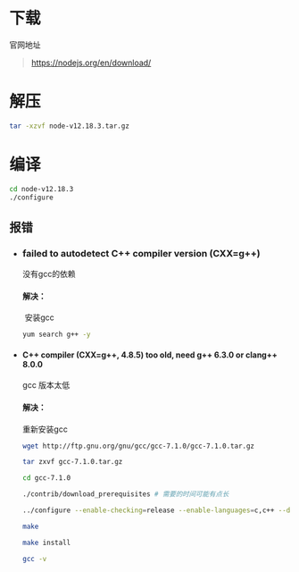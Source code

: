 # 下载 

官网地址

> https://nodejs.org/en/download/

# 解压

```bash
tar -xzvf node-v12.18.3.tar.gz
```

# 编译

```bash
cd node-v12.18.3
./configure
```

## 报错

- ### failed to autodetect C++ compiler version (CXX=g++)

    没有gcc的依赖

    #### 解决：

    ​	安装gcc

    ```bash
    yum search g++ -y
    ```

- ####  C++ compiler (CXX=g++, 4.8.5) too old, need g++ 6.3.0 or clang++ 8.0.0

    gcc 版本太低

    #### 解决：

    重新安装gcc

    ```bash
    wget http://ftp.gnu.org/gnu/gcc/gcc-7.1.0/gcc-7.1.0.tar.gz
    
    tar zxvf gcc-7.1.0.tar.gz
    
    cd gcc-7.1.0
    
    ./contrib/download_prerequisites # 需要的时间可能有点长
    
    ../configure --enable-checking=release --enable-languages=c,c++ --disable-multilib
    
    make
    
    make install
    
    gcc -v
    ```

    